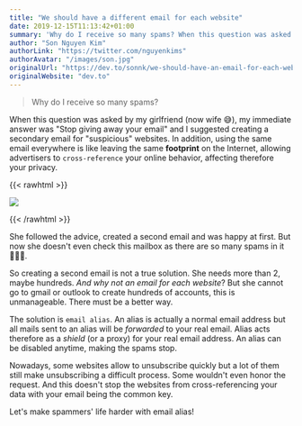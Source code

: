 ```yaml
---
title: "We should have a different email for each website"
date: 2019-12-15T11:13:42+01:00
summary: 'Why do I receive so many spams? When this question was asked by my girlfriend (now wife 😅), my immediate answer was "Stop giving away your email" and I suggested creating a secondary email for "suspicious" websites'
author: "Son Nguyen Kim"
authorLink: "https://twitter.com/nguyenkims"
authorAvatar: "/images/son.jpg"
originalUrl: "https://dev.to/sonnk/we-should-have-an-email-for-each-website-fhh"
originalWebsite: "dev.to"
---
```


> Why do I receive so many spams?

When this question was asked by my girlfriend (now wife 😅), my immediate answer was "Stop giving away your email" and I suggested creating a secondary email for "suspicious" websites. In addition, using the same email everywhere is like leaving the same **footprint** on the Internet, allowing advertisers to `cross-reference` your online behavior, affecting therefore your privacy.

{{< rawhtml >}}
<p align="left">
    <img src="/blog/footprint.jpeg" class="img-fluid" style="max-height: 250px">
</p>
{{< /rawhtml >}}

She followed the advice, created a second email and was happy at first. But now she doesn't even check this mailbox as there are so many spams in it 💁🏻‍♀️.

So creating a second email is not a true solution. She needs more than 2, maybe hundreds. *And why not an email for each website*? But she cannot go to gmail or outlook to create hundreds of accounts, this is unmanageable. There must be a better way.

The solution is `email alias`. An alias is actually a normal email address but all mails sent to an alias will be *forwarded* to your real email. Alias acts therefore as a *shield* (or a proxy) for your real email address. An alias can be disabled anytime, making the spams stop.

Nowadays, some websites allow to unsubscribe quickly but a lot of them still make unsubscribing a difficult process. Some wouldn't even honor the request. And this doesn't stop the websites from cross-referencing your data with your email being the common key.

Let's make spammers' life harder with email alias!
